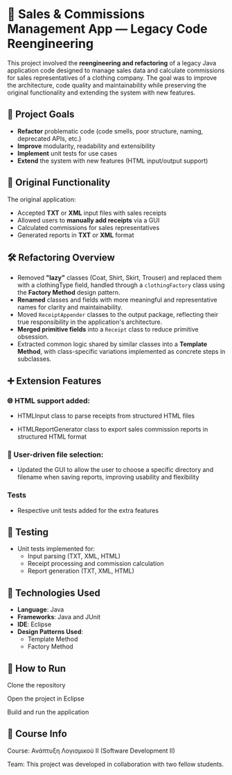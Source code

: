# 🧾 Sales & Commissions Management App — Legacy Code Reengineering

This project involved the **reengineering and refactoring** of a legacy Java application code designed to manage sales data and calculate commissions for sales representatives of a clothing company. The goal was to improve the architecture, code quality and maintainability while preserving the original functionality and extending the system with new features.

## 🎯 Project Goals

- **Refactor** problematic code (code smells, poor structure, naming, deprecated APIs, etc.)
- **Improve** modularity, readability and extensibility
- **Implement** unit tests for use cases
- **Extend** the system with new features (HTML input/output support)

## 🧠 Original Functionality

The original application:
- Accepted **TXT** or **XML** input files with sales receipts
- Allowed users to **manually add receipts** via a GUI
- Calculated commissions for sales representatives
- Generated reports in **TXT** or **XML** format

## 🛠️ Refactoring Overview
- Removed **"lazy"** classes (Coat, Shirt, Skirt, Trouser) and replaced them with a clothingType field, handled through a `clothingFactory` class using the **Factory Method** design pattern.
- **Renamed** classes and fields with more meaningful and representative names for clarity and maintainability.
- Moved `ReceiptAppender` classes to the output package, reflecting their true responsibility in the application's architecture.
- **Merged primitive fields** into a `Receipt` class to reduce primitive obsession.
- Extracted common logic shared by similar classes into a **Template Method**, with class-specific variations implemented as concrete steps in subclasses.

## ➕ Extension Features
### 🌐 HTML support added:
- HTMLInput class to parse receipts from structured HTML files

- HTMLReportGenerator class to export sales commission reports in structured HTML format

### 📁 User-driven file selection: 
- Updated the GUI to allow the user to choose a specific directory and filename when saving reports, improving usability and flexibility

### Tests
- Respective unit tests added for the extra features

## 🧪 Testing
- Unit tests implemented for:
  - Input parsing (TXT, XML, HTML)
  - Receipt processing and commission calculation
  - Report generation (TXT, XML, HTML)

## 🧱 Technologies Used
- **Language**: Java
- **Frameworks**: Java and JUnit
- **IDE**: Eclipse
- **Design Patterns Used**:
  - Template Method
  - Factory Method

## 🚀 How to Run
Clone the repository

Open the project in Eclipse

Build and run the application


## 📘 Course Info
Course: Ανάπτυξη Λογισμικού II (Software Development II)

Team: This project was developed in collaboration with two fellow students.
